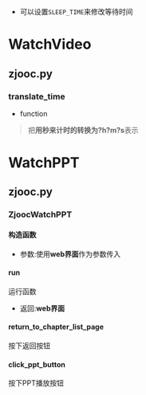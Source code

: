 * 可以设置`SLEEP_TIME`来修改等待时间



# WatchVideo



## zjooc.py



### translate_time

* function

> 把**用秒来计时的转换为?h?m?s**表示





# WatchPPT



## zjooc.py



### ZjoocWatchPPT



#### 构造函数

* 参数:使用**web界面**作为参数传入



#### run

运行函数

* 返回:**web界面**



#### return_to_chapter_list_page

按下返回按钮



#### click_ppt_button

按下PPT播放按钮